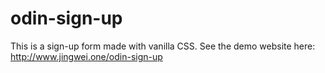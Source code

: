 # odin-sign-up
This is a sign-up form made with vanilla CSS. See the demo website here: http://www.jingwei.one/odin-sign-up
